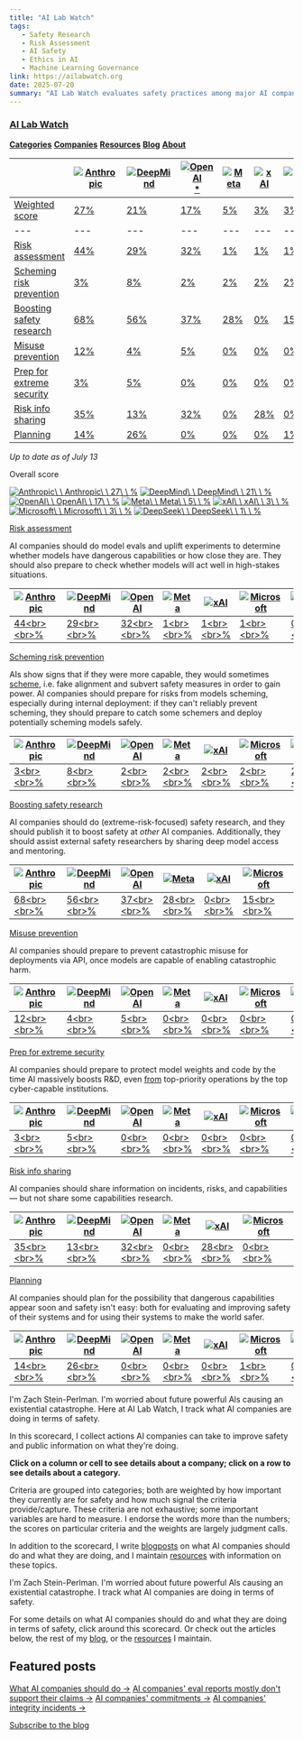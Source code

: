 ```yaml
---
title: "AI Lab Watch"
tags:
   - Safety Research
   - Risk Assessment
   - AI Safety
   - Ethics in AI
   - Machine Learning Governance
link: https://ailabwatch.org
date: 2025-07-20
summary: "AI Lab Watch evaluates safety practices among major AI companies, revealing varying degrees of commitment to risk assessment, safety research, and misuse prevention. Anthropic leads with a 27% overall score, excelling in safety research (68%) and risk assessment (44%). DeepMind follows at 21%, while OpenAI holds 17%. Notably, many firms show minimal attention to misuse prevention and extreme security. The report emphasizes the necessity for these companies to enhance safety protocols amid rising AI capabilities, suggesting deeper collaboration and transparency in safety initiatives."
---
```


### [AI Lab Watch](https://ailabwatch.org/)

[**Categories**](https://ailabwatch.org/categories) [**Companies**](https://ailabwatch.org/companies) [**Resources**](https://ailabwatch.org/resources) [**Blog**](https://ailabwatch.substack.com/) [**About**](https://ailabwatch.org/about)

|  | [![Anthropic](https://ailabwatch.org/logos/anthropic.svg)](https://ailabwatch.org/companies/anthropic) | [![DeepMind](https://ailabwatch.org/logos/DeepMind_new_logo.svg)](https://ailabwatch.org/companies/deepmind) | [![OpenAI](https://ailabwatch.org/logos/openai.svg)](https://ailabwatch.org/companies/openai)[\*](https://ailabwatch.org/openai-asterisk) | [![Meta](https://ailabwatch.org/logos/meta.svg)](https://ailabwatch.org/companies/meta) | [![xAI](https://ailabwatch.org/logos/XAI_Logo.svg)](https://ailabwatch.org/companies/xai) | [![Microsoft](https://ailabwatch.org/logos/microsoft.svg)](https://ailabwatch.org/companies/microsoft) | [![DeepSeek](https://ailabwatch.org/logos/deepseek-logo-icon.svg)](https://ailabwatch.org/companies/deepseek) |
| --- | --- | --- | --- | --- | --- | --- | --- |
| [Weighted score](https://ailabwatch.org/categories) | [27%](https://ailabwatch.org/companies/anthropic) | [21%](https://ailabwatch.org/companies/deepmind) | [17%](https://ailabwatch.org/companies/openai) | [5%](https://ailabwatch.org/companies/meta) | [3%](https://ailabwatch.org/companies/xai) | [3%](https://ailabwatch.org/companies/microsoft) | [1%](https://ailabwatch.org/companies/deepseek) |
| --- | --- | --- | --- | --- | --- | --- | --- |
| [Risk assessment](https://ailabwatch.org/categories/risk-assessment) | [44%](https://ailabwatch.org/cell/anthropic/risk-assessment) | [29%](https://ailabwatch.org/cell/deepmind/risk-assessment) | [32%](https://ailabwatch.org/cell/openai/risk-assessment) | [1%](https://ailabwatch.org/cell/meta/risk-assessment) | [1%](https://ailabwatch.org/cell/xai/risk-assessment) | [1%](https://ailabwatch.org/cell/microsoft/risk-assessment) | [0%](https://ailabwatch.org/cell/deepseek/risk-assessment) | [27% weight](https://ailabwatch.org/categories/risk-assessment) |
| [Scheming risk prevention](https://ailabwatch.org/categories/scheming) | [3%](https://ailabwatch.org/cell/anthropic/scheming) | [8%](https://ailabwatch.org/cell/deepmind/scheming) | [2%](https://ailabwatch.org/cell/openai/scheming) | [2%](https://ailabwatch.org/cell/meta/scheming) | [2%](https://ailabwatch.org/cell/xai/scheming) | [2%](https://ailabwatch.org/cell/microsoft/scheming) | [2%](https://ailabwatch.org/cell/deepseek/scheming) | [21% weight](https://ailabwatch.org/categories/scheming) |
| [Boosting safety research](https://ailabwatch.org/categories/safety-research) | [68%](https://ailabwatch.org/cell/anthropic/safety-research) | [56%](https://ailabwatch.org/cell/deepmind/safety-research) | [37%](https://ailabwatch.org/cell/openai/safety-research) | [28%](https://ailabwatch.org/cell/meta/safety-research) | [0%](https://ailabwatch.org/cell/xai/safety-research) | [15%](https://ailabwatch.org/cell/microsoft/safety-research) | [8%](https://ailabwatch.org/cell/deepseek/safety-research) | [14% weight](https://ailabwatch.org/categories/safety-research) |
| [Misuse prevention](https://ailabwatch.org/categories/misuse) | [12%](https://ailabwatch.org/cell/anthropic/misuse) | [4%](https://ailabwatch.org/cell/deepmind/misuse) | [5%](https://ailabwatch.org/cell/openai/misuse) | [0%](https://ailabwatch.org/cell/meta/misuse) | [0%](https://ailabwatch.org/cell/xai/misuse) | [0%](https://ailabwatch.org/cell/microsoft/misuse) | [0%](https://ailabwatch.org/cell/deepseek/misuse) | [12% weight](https://ailabwatch.org/categories/misuse) |
| [Prep for extreme security](https://ailabwatch.org/categories/security) | [3%](https://ailabwatch.org/cell/anthropic/security) | [5%](https://ailabwatch.org/cell/deepmind/security) | [0%](https://ailabwatch.org/cell/openai/security) | [0%](https://ailabwatch.org/cell/meta/security) | [0%](https://ailabwatch.org/cell/xai/security) | [0%](https://ailabwatch.org/cell/microsoft/security) | [0%](https://ailabwatch.org/cell/deepseek/security) | [12% weight](https://ailabwatch.org/categories/security) |
| [Risk info sharing](https://ailabwatch.org/categories/information-sharing) | [35%](https://ailabwatch.org/cell/anthropic/information-sharing) | [13%](https://ailabwatch.org/cell/deepmind/information-sharing) | [32%](https://ailabwatch.org/cell/openai/information-sharing) | [0%](https://ailabwatch.org/cell/meta/information-sharing) | [28%](https://ailabwatch.org/cell/xai/information-sharing) | [0%](https://ailabwatch.org/cell/microsoft/information-sharing) | [0%](https://ailabwatch.org/cell/deepseek/information-sharing) | [8% weight](https://ailabwatch.org/categories/information-sharing) |
| [Planning](https://ailabwatch.org/categories/planning) | [14%](https://ailabwatch.org/cell/anthropic/planning) | [26%](https://ailabwatch.org/cell/deepmind/planning) | [0%](https://ailabwatch.org/cell/openai/planning) | [0%](https://ailabwatch.org/cell/meta/planning) | [0%](https://ailabwatch.org/cell/xai/planning) | [1%](https://ailabwatch.org/cell/microsoft/planning) | [0%](https://ailabwatch.org/cell/deepseek/planning) | [6% weight](https://ailabwatch.org/categories/planning) |

_Up to date as of July 13_

Overall score

[![Anthropic](https://ailabwatch.org/logos/anthropic.svg)\\
\\
Anthropic\\
\\
27\\
\\
%](https://ailabwatch.org/companies/anthropic) [![DeepMind](https://ailabwatch.org/logos/DeepMind_new_logo.svg)\\
\\
DeepMind\\
\\
21\\
\\
%](https://ailabwatch.org/companies/deepmind) [![OpenAI](https://ailabwatch.org/logos/openai.svg)\\
\\
OpenAI\\
\\
17\\
\\
%](https://ailabwatch.org/companies/openai) [![Meta](https://ailabwatch.org/logos/meta.svg)\\
\\
Meta\\
\\
5\\
\\
%](https://ailabwatch.org/companies/meta) [![xAI](https://ailabwatch.org/logos/XAI_Logo.svg)\\
\\
xAI\\
\\
3\\
\\
%](https://ailabwatch.org/companies/xai) [![Microsoft](https://ailabwatch.org/logos/microsoft.svg)\\
\\
Microsoft\\
\\
3\\
\\
%](https://ailabwatch.org/companies/microsoft) [![DeepSeek](https://ailabwatch.org/logos/deepseek-logo-icon.svg)\\
\\
DeepSeek\\
\\
1\\
\\
%](https://ailabwatch.org/companies/deepseek)

[Risk assessment](https://ailabwatch.org/categories/risk-assessment)

AI companies should do model evals and uplift experiments to determine whether models have dangerous capabilities or how close they are. They should also prepare to check whether models will act well in high-stakes situations.

| [![Anthropic](https://ailabwatch.org/logos/anthropic.svg)](https://ailabwatch.org/companies/anthropic) | [![DeepMind](https://ailabwatch.org/logos/DeepMind_new_logo.svg)](https://ailabwatch.org/companies/deepmind) | [![OpenAI](https://ailabwatch.org/logos/openai.svg)](https://ailabwatch.org/companies/openai) | [![Meta](https://ailabwatch.org/logos/meta.svg)](https://ailabwatch.org/companies/meta) | [![xAI](https://ailabwatch.org/logos/XAI_Logo.svg)](https://ailabwatch.org/companies/xai) | [![Microsoft](https://ailabwatch.org/logos/microsoft.svg)](https://ailabwatch.org/companies/microsoft) | [![DeepSeek](https://ailabwatch.org/logos/deepseek-logo-icon.svg)](https://ailabwatch.org/companies/deepseek) |  |
| --- | --- | --- | --- | --- | --- | --- | --- |
| [44\<br>\<br>%](https://ailabwatch.org/cell/anthropic/risk-assessment) | [29\<br>\<br>%](https://ailabwatch.org/cell/deepmind/risk-assessment) | [32\<br>\<br>%](https://ailabwatch.org/cell/openai/risk-assessment) | [1\<br>\<br>%](https://ailabwatch.org/cell/meta/risk-assessment) | [1\<br>\<br>%](https://ailabwatch.org/cell/xai/risk-assessment) | [1\<br>\<br>%](https://ailabwatch.org/cell/microsoft/risk-assessment) | [0\<br>\<br>%](https://ailabwatch.org/cell/deepseek/risk-assessment) |

[Scheming risk prevention](https://ailabwatch.org/categories/scheming)

AIs show signs that if they were more capable, they would sometimes [scheme](https://joecarlsmith.com/2023/11/15/new-report-scheming-ais-will-ais-fake-alignment-during-training-in-order-to-get-power), i.e. fake alignment and subvert safety measures in order to gain power. AI companies should prepare for risks from models scheming, especially during internal deployment: if they can't reliably prevent scheming, they should prepare to catch some schemers and deploy potentially scheming models safely.

| [![Anthropic](https://ailabwatch.org/logos/anthropic.svg)](https://ailabwatch.org/companies/anthropic) | [![DeepMind](https://ailabwatch.org/logos/DeepMind_new_logo.svg)](https://ailabwatch.org/companies/deepmind) | [![OpenAI](https://ailabwatch.org/logos/openai.svg)](https://ailabwatch.org/companies/openai) | [![Meta](https://ailabwatch.org/logos/meta.svg)](https://ailabwatch.org/companies/meta) | [![xAI](https://ailabwatch.org/logos/XAI_Logo.svg)](https://ailabwatch.org/companies/xai) | [![Microsoft](https://ailabwatch.org/logos/microsoft.svg)](https://ailabwatch.org/companies/microsoft) | [![DeepSeek](https://ailabwatch.org/logos/deepseek-logo-icon.svg)](https://ailabwatch.org/companies/deepseek) |  |
| --- | --- | --- | --- | --- | --- | --- | --- |
| [3\<br>\<br>%](https://ailabwatch.org/cell/anthropic/scheming) | [8\<br>\<br>%](https://ailabwatch.org/cell/deepmind/scheming) | [2\<br>\<br>%](https://ailabwatch.org/cell/openai/scheming) | [2\<br>\<br>%](https://ailabwatch.org/cell/meta/scheming) | [2\<br>\<br>%](https://ailabwatch.org/cell/xai/scheming) | [2\<br>\<br>%](https://ailabwatch.org/cell/microsoft/scheming) | [2\<br>\<br>%](https://ailabwatch.org/cell/deepseek/scheming) |

[Boosting safety research](https://ailabwatch.org/categories/safety-research)

AI companies should do (extreme-risk-focused) safety research, and they should publish it to boost safety at _other_ AI companies. Additionally, they should assist external safety researchers by sharing deep model access and mentoring.

| [![Anthropic](https://ailabwatch.org/logos/anthropic.svg)](https://ailabwatch.org/companies/anthropic) | [![DeepMind](https://ailabwatch.org/logos/DeepMind_new_logo.svg)](https://ailabwatch.org/companies/deepmind) | [![OpenAI](https://ailabwatch.org/logos/openai.svg)](https://ailabwatch.org/companies/openai) | [![Meta](https://ailabwatch.org/logos/meta.svg)](https://ailabwatch.org/companies/meta) | [![xAI](https://ailabwatch.org/logos/XAI_Logo.svg)](https://ailabwatch.org/companies/xai) | [![Microsoft](https://ailabwatch.org/logos/microsoft.svg)](https://ailabwatch.org/companies/microsoft) | [![DeepSeek](https://ailabwatch.org/logos/deepseek-logo-icon.svg)](https://ailabwatch.org/companies/deepseek) |  |
| --- | --- | --- | --- | --- | --- | --- | --- |
| [68\<br>\<br>%](https://ailabwatch.org/cell/anthropic/safety-research) | [56\<br>\<br>%](https://ailabwatch.org/cell/deepmind/safety-research) | [37\<br>\<br>%](https://ailabwatch.org/cell/openai/safety-research) | [28\<br>\<br>%](https://ailabwatch.org/cell/meta/safety-research) | [0\<br>\<br>%](https://ailabwatch.org/cell/xai/safety-research) | [15\<br>\<br>%](https://ailabwatch.org/cell/microsoft/safety-research) | [8\<br>\<br>%](https://ailabwatch.org/cell/deepseek/safety-research) |

[Misuse prevention](https://ailabwatch.org/categories/misuse)

AI companies should prepare to prevent catastrophic misuse for deployments via API, once models are capable of enabling catastrophic harm.

| [![Anthropic](https://ailabwatch.org/logos/anthropic.svg)](https://ailabwatch.org/companies/anthropic) | [![DeepMind](https://ailabwatch.org/logos/DeepMind_new_logo.svg)](https://ailabwatch.org/companies/deepmind) | [![OpenAI](https://ailabwatch.org/logos/openai.svg)](https://ailabwatch.org/companies/openai) | [![Meta](https://ailabwatch.org/logos/meta.svg)](https://ailabwatch.org/companies/meta) | [![xAI](https://ailabwatch.org/logos/XAI_Logo.svg)](https://ailabwatch.org/companies/xai) | [![Microsoft](https://ailabwatch.org/logos/microsoft.svg)](https://ailabwatch.org/companies/microsoft) | [![DeepSeek](https://ailabwatch.org/logos/deepseek-logo-icon.svg)](https://ailabwatch.org/companies/deepseek) |  |
| --- | --- | --- | --- | --- | --- | --- | --- |
| [12\<br>\<br>%](https://ailabwatch.org/cell/anthropic/misuse) | [4\<br>\<br>%](https://ailabwatch.org/cell/deepmind/misuse) | [5\<br>\<br>%](https://ailabwatch.org/cell/openai/misuse) | [0\<br>\<br>%](https://ailabwatch.org/cell/meta/misuse) | [0\<br>\<br>%](https://ailabwatch.org/cell/xai/misuse) | [0\<br>\<br>%](https://ailabwatch.org/cell/microsoft/misuse) | [0\<br>\<br>%](https://ailabwatch.org/cell/deepseek/misuse) |

[Prep for extreme security](https://ailabwatch.org/categories/security)

AI companies should prepare to protect model weights and code by the time AI massively boosts R&D, even [from](https://www.rand.org/pubs/research_briefs/RBA2849-1.html) top-priority operations by the top cyber-capable institutions.

| [![Anthropic](https://ailabwatch.org/logos/anthropic.svg)](https://ailabwatch.org/companies/anthropic) | [![DeepMind](https://ailabwatch.org/logos/DeepMind_new_logo.svg)](https://ailabwatch.org/companies/deepmind) | [![OpenAI](https://ailabwatch.org/logos/openai.svg)](https://ailabwatch.org/companies/openai) | [![Meta](https://ailabwatch.org/logos/meta.svg)](https://ailabwatch.org/companies/meta) | [![xAI](https://ailabwatch.org/logos/XAI_Logo.svg)](https://ailabwatch.org/companies/xai) | [![Microsoft](https://ailabwatch.org/logos/microsoft.svg)](https://ailabwatch.org/companies/microsoft) | [![DeepSeek](https://ailabwatch.org/logos/deepseek-logo-icon.svg)](https://ailabwatch.org/companies/deepseek) |  |
| --- | --- | --- | --- | --- | --- | --- | --- |
| [3\<br>\<br>%](https://ailabwatch.org/cell/anthropic/security) | [5\<br>\<br>%](https://ailabwatch.org/cell/deepmind/security) | [0\<br>\<br>%](https://ailabwatch.org/cell/openai/security) | [0\<br>\<br>%](https://ailabwatch.org/cell/meta/security) | [0\<br>\<br>%](https://ailabwatch.org/cell/xai/security) | [0\<br>\<br>%](https://ailabwatch.org/cell/microsoft/security) | [0\<br>\<br>%](https://ailabwatch.org/cell/deepseek/security) |

[Risk info sharing](https://ailabwatch.org/categories/information-sharing)

AI companies should share information on incidents, risks, and capabilities — but not share some capabilities research.

| [![Anthropic](https://ailabwatch.org/logos/anthropic.svg)](https://ailabwatch.org/companies/anthropic) | [![DeepMind](https://ailabwatch.org/logos/DeepMind_new_logo.svg)](https://ailabwatch.org/companies/deepmind) | [![OpenAI](https://ailabwatch.org/logos/openai.svg)](https://ailabwatch.org/companies/openai) | [![Meta](https://ailabwatch.org/logos/meta.svg)](https://ailabwatch.org/companies/meta) | [![xAI](https://ailabwatch.org/logos/XAI_Logo.svg)](https://ailabwatch.org/companies/xai) | [![Microsoft](https://ailabwatch.org/logos/microsoft.svg)](https://ailabwatch.org/companies/microsoft) | [![DeepSeek](https://ailabwatch.org/logos/deepseek-logo-icon.svg)](https://ailabwatch.org/companies/deepseek) |  |
| --- | --- | --- | --- | --- | --- | --- | --- |
| [35\<br>\<br>%](https://ailabwatch.org/cell/anthropic/information-sharing) | [13\<br>\<br>%](https://ailabwatch.org/cell/deepmind/information-sharing) | [32\<br>\<br>%](https://ailabwatch.org/cell/openai/information-sharing) | [0\<br>\<br>%](https://ailabwatch.org/cell/meta/information-sharing) | [28\<br>\<br>%](https://ailabwatch.org/cell/xai/information-sharing) | [0\<br>\<br>%](https://ailabwatch.org/cell/microsoft/information-sharing) | [0\<br>\<br>%](https://ailabwatch.org/cell/deepseek/information-sharing) |

[Planning](https://ailabwatch.org/categories/planning)

AI companies should plan for the possibility that dangerous capabilities appear soon and safety isn't easy: both for evaluating and improving safety of their systems and for using their systems to make the world safer.

| [![Anthropic](https://ailabwatch.org/logos/anthropic.svg)](https://ailabwatch.org/companies/anthropic) | [![DeepMind](https://ailabwatch.org/logos/DeepMind_new_logo.svg)](https://ailabwatch.org/companies/deepmind) | [![OpenAI](https://ailabwatch.org/logos/openai.svg)](https://ailabwatch.org/companies/openai) | [![Meta](https://ailabwatch.org/logos/meta.svg)](https://ailabwatch.org/companies/meta) | [![xAI](https://ailabwatch.org/logos/XAI_Logo.svg)](https://ailabwatch.org/companies/xai) | [![Microsoft](https://ailabwatch.org/logos/microsoft.svg)](https://ailabwatch.org/companies/microsoft) | [![DeepSeek](https://ailabwatch.org/logos/deepseek-logo-icon.svg)](https://ailabwatch.org/companies/deepseek) |  |
| --- | --- | --- | --- | --- | --- | --- | --- |
| [14\<br>\<br>%](https://ailabwatch.org/cell/anthropic/planning) | [26\<br>\<br>%](https://ailabwatch.org/cell/deepmind/planning) | [0\<br>\<br>%](https://ailabwatch.org/cell/openai/planning) | [0\<br>\<br>%](https://ailabwatch.org/cell/meta/planning) | [0\<br>\<br>%](https://ailabwatch.org/cell/xai/planning) | [1\<br>\<br>%](https://ailabwatch.org/cell/microsoft/planning) | [0\<br>\<br>%](https://ailabwatch.org/cell/deepseek/planning) |

I'm Zach Stein-Perlman. I'm worried about future powerful Als causing an existential catastrophe. Here at AI Lab Watch, I track what AI companies are doing in terms of safety.

In this scorecard, I collect actions AI companies can take to improve safety and public information on what they're doing.

**Click on a column or cell to see details about a company; click on a row to see details about a category.**

Criteria are grouped into categories; both are weighted by how important they currently are for safety and how much signal the criteria provide/capture. These criteria are not exhaustive; some important variables are hard to measure. I endorse the words more than the numbers; the scores on particular criteria and the weights are largely judgment calls.

In addition to the scorecard, I write [blogposts](https://ailabwatch.substack.com/) on what AI companies should do and what they are doing, and I maintain [resources](https://ailabwatch.org/resources) with information on these topics.

I'm Zach Stein-Perlman. I'm worried about future powerful Als causing an existential catastrophe. I track what AI companies are doing in terms of safety.

For some details on what AI companies should do and what they are doing in terms of safety, click around this scorecard. Or check out the articles below, the rest of my [blog](https://ailabwatch.substack.com/), or the [resources](https://ailabwatch.org/resources) I maintain.

## Featured posts

[What AI companies should do →](https://ailabwatch.substack.com/p/what-ai-companies-should-do) [AI companies' eval reports mostly don't support their claims →](https://ailabwatch.substack.com/p/ai-companies-eval-reports-mostly) [AI companies' commitments →](https://ailabwatch.org/resources/commitments) [AI companies' integrity incidents →](https://ailabwatch.org/resources/integrity)

[Subscribe to the blog](https://ailabwatch.substack.com/)
